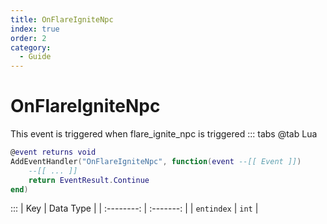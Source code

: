 ```yaml
---
title: OnFlareIgniteNpc
index: true
order: 2
category:
  - Guide
---
```


# OnFlareIgniteNpc
This event is triggered when flare_ignite_npc is triggered
::: tabs
@tab Lua
```lua
@event returns void
AddEventHandler("OnFlareIgniteNpc", function(event --[[ Event ]])
    --[[ ... ]]
    return EventResult.Continue
end)
```

:::
|     Key    | Data Type |
| :--------: | :-------: |
| `entindex` |   `int`   |
